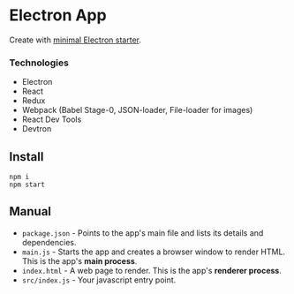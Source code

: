 # Electron App

Create with [minimal Electron starter](https://github.com/jaredpalmer/electron-starter).

### Technologies

- Electron
- React
- Redux
- Webpack (Babel Stage-0, JSON-loader, File-loader for images)
- React Dev Tools
- Devtron

## Install

```
npm i
npm start
```

## Manual

- `package.json` - Points to the app's main file and lists its details and dependencies.
- `main.js` - Starts the app and creates a browser window to render HTML. This is the app's **main process**.
- `index.html` - A web page to render. This is the app's **renderer process**.
- `src/index.js` - Your javascript entry point.
